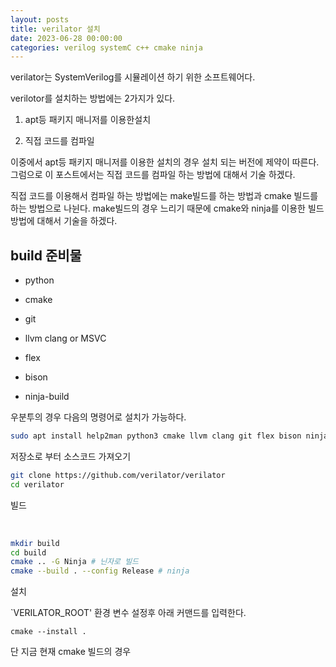 ```yaml
---
layout: posts
title: verilator 설치  
date: 2023-06-28 00:00:00
categories: verilog systemC c++ cmake ninja
---
```


verilator는 SystemVerilog를 시뮬레이션 하기 위한 소프트웨어다.

verilotor를 설치하는 방법에는 2가지가 있다.

1. apt등 패키지 매니저를 이용한설치

2. 직접 코드를 컴파일

이중에서 apt등 패키지 매니저를 이용한 설치의 경우 설치 되는 버전에 제약이 따른다. 그럼으로 이 포스트에서는 직접 코드를 컴파일 하는 방법에 대해서 기술 하겠다.

직접 코드를 이용해서 컴파일 하는 방법에는 make빌드를 하는 방법과 cmake 빌드를 하는 방법으로 나뉜다. make빌드의 경우 느리기 때문에 cmake와 ninja를 이용한 빌드 방법에 대해서 기술을 하겠다.

## build 준비물

* python

* cmake

* git

* llvm clang or MSVC

* flex

* bison

* ninja-build

우분투의 경우 다음의 명령어로 설치가 가능하다.

```bash
sudo apt install help2man python3 cmake llvm clang git flex bison ninja-build -y
```

저장소로 부터 소스코드 가져오기

```bash
git clone https://github.com/verilator/verilator
cd verilator 
```

빌드 

 

```bash
mkdir build
cd build
cmake .. -G Ninja # 닌자로 빌드
cmake --build . --config Release # ninja
```

설치 

`VERILATOR_ROOT' 환경 변수 설정후 아래 커맨드를 입력한다.

```
cmake --install .
```

단 지금 현재 cmake 빌드의 경우 



